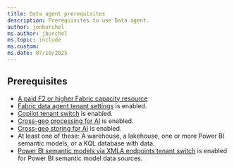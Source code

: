```yaml
---
title: Data agent prerequisites
description: Prerequisites to use Data agent.
author: jonburchel
ms.author: jburchel
ms.topic: include
ms.custom:
ms.date: 07/10/2025
---
```


## Prerequisites

- [A paid F2 or higher Fabric capacity resource](../../enterprise/fabric-features.md#features-list)
- [Fabric data agent tenant settings](../data-agent-tenant-settings.md) is enabled.
- [Copilot tenant switch](../data-agent-tenant-settings.md) is enabled.
- [Cross-geo processing for AI](../data-agent-tenant-settings.md) is enabled.
- [Cross-geo storing for AI](../data-agent-tenant-settings.md) is enabled.
- At least one of these: A warehouse, a lakehouse, one or more Power BI semantic models, or a KQL database with data.
- [Power BI semantic models via XMLA endpoints tenant switch](../data-agent-tenant-settings.md) is enabled for Power BI semantic model data sources.
